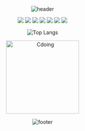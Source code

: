 
<div align=center>

![header](https://capsule-render.vercel.app/api?type=waving&color=gradient&customColorList=18&height=300&section=header&text=Hi,%20I'm%20Hyojin&fontSize=90)

<img src="https://img.shields.io/badge/HTML-E34F26?style=for-the-badge&logo=HTML5&logoColor=white"> 
<img src="https://img.shields.io/badge/CSS-1572B6?style=for-the-badge&logo=CSS3&logoColor=white"> 
<img src="https://img.shields.io/badge/JavaScript-F7DF1E?style=for-the-badge&logo=JavaScript&logoColor=white"> 
<img src="https://img.shields.io/badge/TypeScript-3178C6?style=for-the-badge&logo=TypeScript&logoColor=white"> 
<img src="https://img.shields.io/badge/React-61DAFB?style=for-the-badge&logo=React&logoColor=white"> 
<img src="https://img.shields.io/badge/Redux-764ABC?style=for-the-badge&logo=Redux&logoColor=white"> 
<img src="https://img.shields.io/badge/styledcomponents-DB7093?style=for-the-badge&logo=styledcomponents&logoColor=white">


![Top Langs](https://github-readme-stats.vercel.app/api/top-langs/?username=HJNJu&layout=compact)


<img alt="Cdoing" width="200" src="https://res.cloudinary.com/practicaldev/image/fetch/s--jbblUf9N--/c_limit%2Cf_auto%2Cfl_progressive%2Cq_66%2Cw_880/https://dev-to-uploads.s3.amazonaws.com/uploads/articles/twxlvixc93j8vmm4zp53.gif">

![footer](https://capsule-render.vercel.app/api?type=waving&color=gradient&customColorList=15&height=120&section=footer)

</div>
